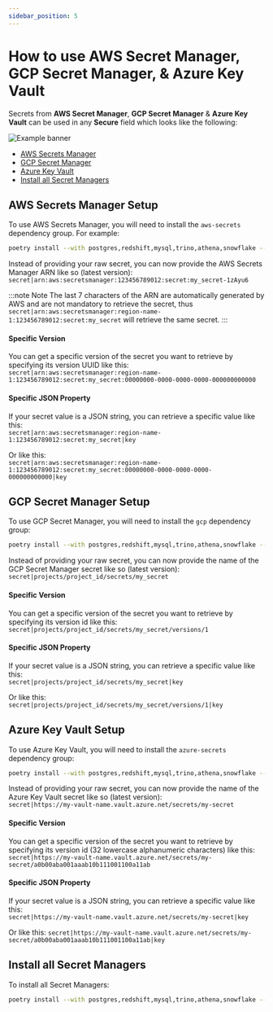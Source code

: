 ```yaml
---
sidebar_position: 5
---
```


# How to use AWS Secret Manager, GCP Secret Manager, & Azure Key Vault

Secrets from **AWS Secret Manager**, **GCP Secret Manager** & **Azure Key Vault** can be used in any **Secure** field which looks like the following:

![Example banner](/img/secure-field.png)

* [AWS Secrets Manager](#aws-secrets-manager-setup)
* [GCP Secret Manager](#gcp-secret-manager-setup)
* [Azure Key Vault](#azure-key-vault-setup)
* [Install all Secret Managers](#install-all-secret-managers)


## AWS Secrets Manager Setup
To use AWS Secrets Manager, you will need to install the `aws-secrets` dependency group. For example:
```bash
poetry install --with postgres,redshift,mysql,trino,athena,snowflake --with aws-secrets
```


Instead of providing your raw secret, you can now provide the AWS Secrets Manager ARN like so (latest version): <br/>
`secret|arn:aws:secretsmanager:123456789012:secret:my_secret-1zAyu6`

:::note Note
The last 7 characters of the ARN are automatically generated by AWS and are not mandatory to retrieve the secret, thus `secret|arn:aws:secretsmanager:region-name-1:123456789012:secret:my_secret` will retrieve the same secret.
:::

#### Specific Version
You can get a specific version of the secret you want to retrieve by specifying its version UUID like this: <br/>
`secret|arn:aws:secretsmanager:region-name-1:123456789012:secret:my_secret:00000000-0000-0000-0000-000000000000`

#### Specific JSON Property
If your secret value is a JSON string, you can retrieve a specific value like this: <br/>
`secret|arn:aws:secretsmanager:region-name-1:123456789012:secret:my_secret|key`

Or like this: <br/> 
`secret|arn:aws:secretsmanager:region-name-1:123456789012:secret:my_secret:00000000-0000-0000-0000-000000000000|key`


## GCP Secret Manager Setup
To use GCP Secret Manager, you will need to install the `gcp` dependency group:
```bash
poetry install --with postgres,redshift,mysql,trino,athena,snowflake --with gcp
```

Instead of providing your raw secret, you can now provide the name of the GCP Secret Manager secret like so (latest version): <br/>
`secret|projects/project_id/secrets/my_secret`

#### Specific Version
You can get a specific version of the secret you want to retrieve by specifying its version id like this: <br/> 
`secret|projects/project_id/secrets/my_secret/versions/1`

#### Specific JSON Property
If your secret value is a JSON string, you can retrieve a specific value like this: <br/>
`secret|projects/project_id/secrets/my_secret|key`

Or like this: <br/>
`secret|projects/project_id/secrets/my_secret/versions/1|key`



## Azure Key Vault Setup
To use Azure Key Vault, you will need to install the `azure-secrets` dependency group:
```bash
poetry install --with postgres,redshift,mysql,trino,athena,snowflake --with azure-secrets
```

Instead of providing your raw secret, you can now provide the name of the Azure Key Vault secret like so (latest version): <br/>
`secret|https://my-vault-name.vault.azure.net/secrets/my-secret`

#### Specific Version
You can get a specific version of the secret you want to retrieve by specifying its version id (32 lowercase alphanumeric characters) like this: <br/> 
`secret|https://my-vault-name.vault.azure.net/secrets/my-secret/a0b00aba001aaab10b111001100a11ab`

#### Specific JSON Property
If your secret value is a JSON string, you can retrieve a specific value like this: <br/>
`secret|https://my-vault-name.vault.azure.net/secrets/my-secret|key`

Or like this: 
`secret|https://my-vault-name.vault.azure.net/secrets/my-secret/a0b00aba001aaab10b111001100a11ab|key`

## Install all Secret Managers

To install all Secret Managers:

```bash
poetry install --with postgres,redshift,mysql,trino,athena,snowflake --with aws-secrets,gcp,azure-secrets
```